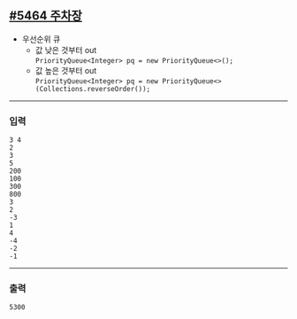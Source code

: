 [#5464 주차장](https://www.acmicpc.net/problem/5464)
---
- 우선순위 큐
    - 값 낮은 것부터 out \
    `PriorityQueue<Integer> pq = new PriorityQueue<>();`
    - 값 높은 것부터 out \
    `PriorityQueue<Integer> pq = new PriorityQueue<>(Collections.reverseOrder());`



---

### 입력
```
3 4
2
3
5
200
100
300
800
3
2
-3
1
4
-4
-2
-1
```

---
### 출력
```
5300
```